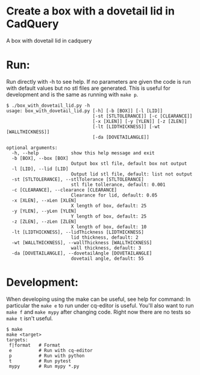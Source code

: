 # Create a box with a dovetail lid in CadQuery

A box with dovetail lid in cadquery

# Run:

Run directly with -h to see help. If no parameters are given the
code is run with default values but no stl files are generated.
This is useful for development and is the same as running with `make p`.

```
$ ./box_with_dovetail_lid.py -h
usage: box_with_dovetail_lid.py [-h] [-b [BOX]] [-l [LID]]
                                [-st [STLTOLERANCE]] [-c [CLEARANCE]]
                                [-x [XLEN]] [-y [YLEN]] [-z [ZLEN]]
                                [-lt [LIDTHICKNESS]] [-wt [WALLTHICKNESS]]
                                [-da [DOVETAILANGLE]]

optional arguments:
  -h, --help            show this help message and exit
  -b [BOX], --box [BOX]
                        Output box stl file, default box not output
  -l [LID], --lid [LID]
                        Output lid stl file, default: list not output
  -st [STLTOLERANCE], --stlTolerance [STLTOLERANCE]
                        stl file tollerance, default: 0.001
  -c [CLEARANCE], --clearance [CLEARANCE]
                        Clearance for lid, default: 0.05
  -x [XLEN], --xLen [XLEN]
                        X length of box, default: 25
  -y [YLEN], --yLen [YLEN]
                        Y length of box, default: 25
  -z [ZLEN], --zLen [ZLEN]
                        X length of box, default: 10
  -lt [LIDTHICKNESS], --lidThickness [LIDTHICKNESS]
                        lid thickness, default: 2
  -wt [WALLTHICKNESS], --wallThickness [WALLTHICKNESS]
                        wall thickness, default: 3
  -da [DOVETAILANGLE], --dovetailAngle [DOVETAILANGLE]
                        dovetail angle, default: 55
```

# Development:

When developing using the make can be useful, see help for command:
In particular the `make e` to run under cq-editor is useful. You'll
also want to run `make f` and `make mypy` after changing code. Right
now there are no tests so `make t` isn't useful.

```
$ make
make <target>
targets:
 f|format   # Format
 e          # Run with cq-editor
 p          # Run with python
 t          # Run pytest
 mypy       # Run mypy *.py
```

